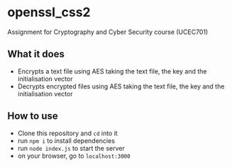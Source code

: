 # openssl_css2
Assignment for Cryptography and Cyber Security course (UCEC701)

## What it does
* Encrypts a text file using AES taking the text file, the key and the initialisation vector
* Decrypts encrypted files using AES taking the text file, the key and the initialisation vector

## How to use
* Clone this repository and `cd` into it
* run `npm i` to install dependencies
* run `node index.js` to start the server
* on your browser, go to `localhost:3000`
